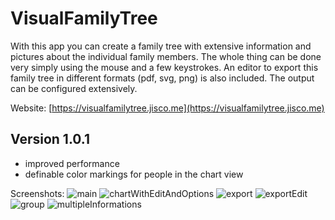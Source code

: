 # VisualFamilyTree

With this app you can create a family tree with extensive information and pictures about the individual family members. The whole thing can be done very simply using the mouse and a few keystrokes. An editor to export this family tree in different formats (pdf, svg, png) is also included. The output can be configured extensively.

Website: [https://visualfamilytree.jisco.me](https://visualfamilytree.jisco.me)

## Version 1.0.1
* improved performance
* definable color markings for people in the chart view

Screenshots:
![main](https://user-images.githubusercontent.com/770001/82905562-5207a480-9f64-11ea-81d9-aca302246305.png)
![chartWithEditAndOptions](https://user-images.githubusercontent.com/770001/82905450-33091280-9f64-11ea-93e1-52e93afc3bfb.png)
![export](https://user-images.githubusercontent.com/770001/82905475-3b614d80-9f64-11ea-83c3-8bc4f88a8519.png)
![exportEdit](https://user-images.githubusercontent.com/770001/82905492-3ef4d480-9f64-11ea-8bea-649554e25b30.png)
![group](https://user-images.githubusercontent.com/770001/82905543-4f0cb400-9f64-11ea-847f-d0df99d27238.png)
![multipleInformations](https://user-images.githubusercontent.com/770001/82905581-559b2b80-9f64-11ea-93e3-81f245aefd03.png)
